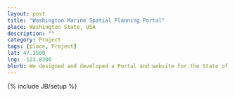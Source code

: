 ```yaml
---
layout: post
title: "Washington Marine Spatial Planning Portal"
place: Washington State, USA
description: ""
category: Project 
tags: [place, Project]
lat: 47.1500
lng: -123.8300
blurb: We designed and developed a Portal and website for the State of Washington and its marine spatial planning public outreach and planning process. Our work supported the integration of data portal elements into the website, including a data catalog and viewer. 
---
```

{% include JB/setup %}
